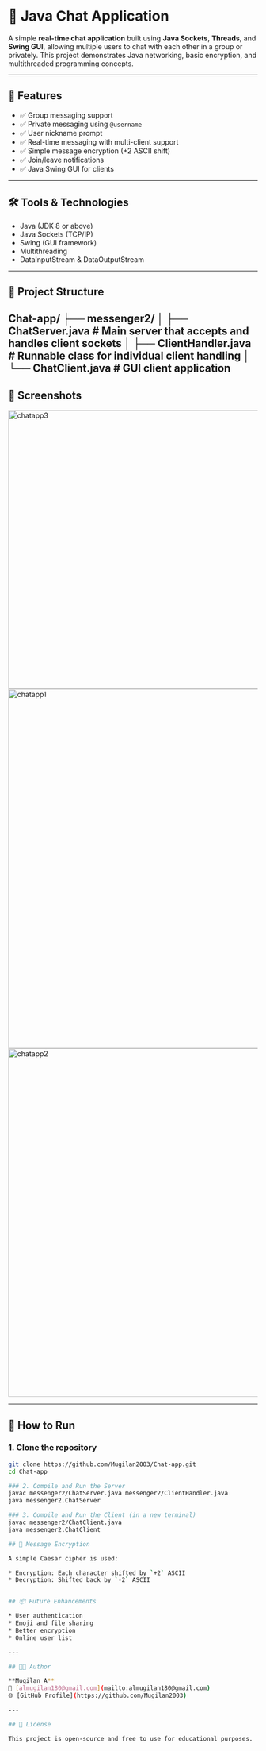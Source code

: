 # 💬 Java Chat Application

A simple **real-time chat application** built using **Java Sockets**, **Threads**, and **Swing GUI**, allowing multiple users to chat with each other in a group or privately. This project demonstrates Java networking, basic encryption, and multithreaded programming concepts.

---

## 🚀 Features

- ✅ Group messaging support
- ✅ Private messaging using `@username`
- ✅ User nickname prompt
- ✅ Real-time messaging with multi-client support
- ✅ Simple message encryption (+2 ASCII shift)
- ✅ Join/leave notifications
- ✅ Java Swing GUI for clients

---

## 🛠️ Tools & Technologies

- Java (JDK 8 or above)
- Java Sockets (TCP/IP)
- Swing (GUI framework)
- Multithreading
- DataInputStream & DataOutputStream

---

## 📁 Project Structure
Chat-app/
├── messenger2/
│ ├── ChatServer.java # Main server that accepts and handles client sockets
│ ├── ClientHandler.java # Runnable class for individual client handling
│ └── ChatClient.java # GUI client application
---

## 📸 Screenshots

<img width="1144" height="562" alt="chatapp3" src="https://github.com/user-attachments/assets/2e7fa288-3303-436c-8deb-9c564d38c552" />
<img width="1221" height="724" alt="chatapp1" src="https://github.com/user-attachments/assets/56663fe8-5ec8-48e4-a728-9e96d3f7f173" />
<img width="891" height="702" alt="chatapp2" src="https://github.com/user-attachments/assets/f238e465-a0d9-4539-b955-e2ac43754e68" />


---

## 🧪 How to Run

### 1. Clone the repository
```bash
git clone https://github.com/Mugilan2003/Chat-app.git
cd Chat-app

### 2. Compile and Run the Server
javac messenger2/ChatServer.java messenger2/ClientHandler.java
java messenger2.ChatServer

### 3. Compile and Run the Client (in a new terminal)
javac messenger2/ChatClient.java
java messenger2.ChatClient

## 🔐 Message Encryption

A simple Caesar cipher is used:

* Encryption: Each character shifted by `+2` ASCII
* Decryption: Shifted back by `-2` ASCII


## 📦 Future Enhancements

* User authentication
* Emoji and file sharing
* Better encryption
* Online user list

---

## 👨‍💻 Author

**Mugilan A**
📧 [almugilan180@gmail.com](mailto:almugilan180@gmail.com)
🌐 [GitHub Profile](https://github.com/Mugilan2003)

---

## 📄 License

This project is open-source and free to use for educational purposes.
